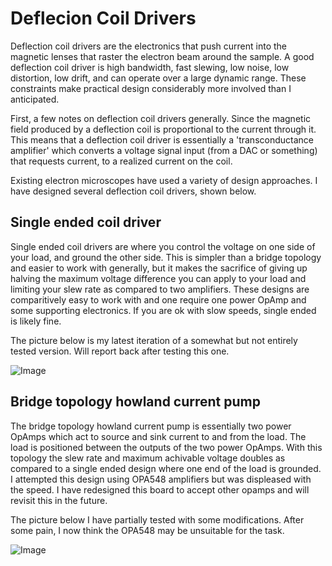 # Deflecion Coil Drivers
Deflection coil drivers are the electronics that push current into the magnetic lenses that raster the electron beam around the sample. A good deflection coil driver is high bandwidth, fast slewing, low noise, low distortion, low drift, and can operate over a large dynamic range. These constraints make practical design considerably more involved than I anticipated.

First, a few notes on deflection coil drivers generally. Since the magnetic field produced by a deflection coil is proportional to the current through it. This means that a deflection coil driver is essentially a 'transconductance amplifier' which converts a voltage signal input (from a DAC or something) that requests current, to a realized current on the coil.

Existing electron microscopes have used a variety of design approaches. I have designed several deflection coil drivers, shown below.

## Single ended coil driver
Single ended coil drivers are where you control the voltage on one side of your load, and ground the other side. This is simpler than a bridge topology and easier to work with generally, but it makes the sacrifice of giving up halving the maximum voltage difference you can apply to your load and limiting your slew rate as compared to two amplifiers. These designs are comparitively easy to work with and one require one power OpAmp and some supporting electronics. If you are ok with slow speeds, single ended is likely fine.

The picture below is my latest iteration of a somewhat but not entirely tested version. Will report back after testing this one.

![Image](https://github.com/user-attachments/assets/56e2b2f6-02ce-431a-912b-e7b2cb1aa7a4)

## Bridge topology howland current pump
The bridge topology howland current pump is essentially two power OpAmps which act to source and sink current to and from the load. The load is positioned between the outputs of the two power OpAmps. With this topology the slew rate and maximum achivable voltage doubles as compared to a single ended design where one end of the load is grounded. I attempted this design using OPA548 amplifiers but was displeased with the speed. I have redesigned this board to accept other opamps and will revisit this in the future.

The picture below I have partially tested with some modifications. After some pain, I now think the OPA548 may be unsuitable for the task.

![Image](https://github.com/user-attachments/assets/e91abee4-31f4-4465-9c82-f694599c4e87)
